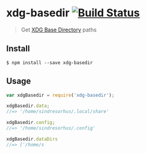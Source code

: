 # xdg-basedir [![Build Status](https://travis-ci.org/sindresorhus/xdg-basedir.svg?branch=master)](https://travis-ci.org/sindresorhus/xdg-basedir)

> Get [XDG Base Directory](http://standards.freedesktop.org/basedir-spec/basedir-spec-latest.html) paths


## Install

```
$ npm install --save xdg-basedir
```


## Usage

```js
var xdgBasedir = require('xdg-basedir');

xdgBasedir.data;
//=> '/home/sindresorhus/.local/share'

xdgBasedir.config;
//=> '/home/sindresorhus/.config'

xdgBasedir.dataDirs
//=> ['/home/s